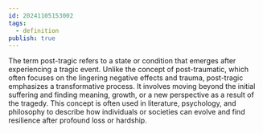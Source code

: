 ```yaml
---
id: 20241105153002
tags:
  - definition
publish: true
---
```

The term post-tragic refers to a state or condition that emerges after experiencing a tragic event. Unlike the concept of post-traumatic, which often focuses on the lingering negative effects and trauma, post-tragic emphasizes a transformative process. It involves moving beyond the initial suffering and finding meaning, growth, or a new perspective as a result of the tragedy. This concept is often used in literature, psychology, and philosophy to describe how individuals or societies can evolve and find resilience after profound loss or hardship.
